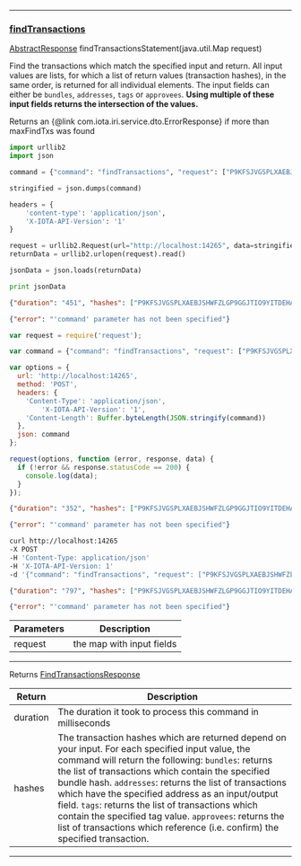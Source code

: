 
---
### [findTransactions](https://github.com/iotaledger/iri/blob/dev/src/main/java/com/iota/iri/service/API.java#L857)
 [AbstractResponse](https://github.com/iotaledger/iri/blob/dev/src/main/java/com/iota/iri/service/dto/AbstractResponse.java) findTransactionsStatement(java.util.Map request)

Find the transactions which match the specified input and return. 
 All input values are lists, for which a list of return values (transaction hashes), in the same order, is returned for all individual elements. 
 The input fields can either be `bundles`, `addresses`, `tags` or `approvees`. 
 **Using multiple of these input fields returns the intersection of the values.**
 
 Returns an {@link com.iota.iri.service.dto.ErrorResponse} if more than maxFindTxs was found

<Tabs> 

<Tab language="Python">

<Section type="request">

```Python
import urllib2
import json

command = {"command": "findTransactions", "request": ["P9KFSJVGSPLXAEBJSHWFZLGP9GGJTIO9YITDEHATDTGAFLPLBZ9FOFWWTKMAZXZHFGQHUOXLXUALY9999", "P9KFSJVGSPLXAEBJSHWFZLGP9GGJTIO9YITDEHATDTGAFLPLBZ9FOFWWTKMAZXZHFGQHUOXLXUALY9999"]}

stringified = json.dumps(command)

headers = {
    'content-type': 'application/json',
    'X-IOTA-API-Version': '1'
}

request = urllib2.Request(url="http://localhost:14265", data=stringified, headers=headers)
returnData = urllib2.urlopen(request).read()

jsonData = json.loads(returnData)

print jsonData
```
</Section>

<Section type="response">

```json
{"duration": "451", "hashes": ["P9KFSJVGSPLXAEBJSHWFZLGP9GGJTIO9YITDEHATDTGAFLPLBZ9FOFWWTKMAZXZHFGQHUOXLXUALY9999", "P9KFSJVGSPLXAEBJSHWFZLGP9GGJTIO9YITDEHATDTGAFLPLBZ9FOFWWTKMAZXZHFGQHUOXLXUALY9999"]}
```
</Section>

<Section type="error">

```json
{"error": "'command' parameter has not been specified"}
```
</Section>

<Tab language="NodeJS">

<Section type="request">

```javascript
var request = require('request');

var command = {"command": "findTransactions", "request": ["P9KFSJVGSPLXAEBJSHWFZLGP9GGJTIO9YITDEHATDTGAFLPLBZ9FOFWWTKMAZXZHFGQHUOXLXUALY9999", "P9KFSJVGSPLXAEBJSHWFZLGP9GGJTIO9YITDEHATDTGAFLPLBZ9FOFWWTKMAZXZHFGQHUOXLXUALY9999"]}

var options = {
  url: 'http://localhost:14265',
  method: 'POST',
  headers: {
    'Content-Type': 'application/json',
		'X-IOTA-API-Version': '1',
    'Content-Length': Buffer.byteLength(JSON.stringify(command))
  },
  json: command
};

request(options, function (error, response, data) {
  if (!error && response.statusCode == 200) {
    console.log(data);
  }
});
```
</Section>

<Section type="response">

```json
{"duration": "352", "hashes": ["P9KFSJVGSPLXAEBJSHWFZLGP9GGJTIO9YITDEHATDTGAFLPLBZ9FOFWWTKMAZXZHFGQHUOXLXUALY9999", "P9KFSJVGSPLXAEBJSHWFZLGP9GGJTIO9YITDEHATDTGAFLPLBZ9FOFWWTKMAZXZHFGQHUOXLXUALY9999"]}
```
</Section>

<Section type="error">

```json
{"error": "'command' parameter has not been specified"}
```
</Section>

<Tab language="cURL">

<Section type="request">

```bash
curl http://localhost:14265 
-X POST 
-H 'Content-Type: application/json' 
-H 'X-IOTA-API-Version: 1' 
-d '{"command": "findTransactions", "request": ["P9KFSJVGSPLXAEBJSHWFZLGP9GGJTIO9YITDEHATDTGAFLPLBZ9FOFWWTKMAZXZHFGQHUOXLXUALY9999", "P9KFSJVGSPLXAEBJSHWFZLGP9GGJTIO9YITDEHATDTGAFLPLBZ9FOFWWTKMAZXZHFGQHUOXLXUALY9999"]}'
```
</Section>

<Section type="response">

```json
{"duration": "797", "hashes": ["P9KFSJVGSPLXAEBJSHWFZLGP9GGJTIO9YITDEHATDTGAFLPLBZ9FOFWWTKMAZXZHFGQHUOXLXUALY9999", "P9KFSJVGSPLXAEBJSHWFZLGP9GGJTIO9YITDEHATDTGAFLPLBZ9FOFWWTKMAZXZHFGQHUOXLXUALY9999"]}
```
</Section>

<Section type="error">

```json
{"error": "'command' parameter has not been specified"}
```
</Section>
</Tabs<



***
	
|Parameters | Description |
|--|--|
| request | the map with input fields |

***

Returns [FindTransactionsResponse](https://github.com/iotaledger/iri/blob/dev/src/main/java/com/iota/iri/service/dto/FindTransactionsResponse.java)

|Return | Description |
|--|--|
| duration | The duration it took to process this command in milliseconds |
| hashes | The transaction hashes which are returned depend on your input. For each specified input value, the command will return the following: <code>bundles</code>: returns the list of transactions which contain the specified bundle hash. <code>addresses</code>: returns the list of transactions which have the specified address as an input/output field. <code>tags</code>: returns the list of transactions which contain the specified tag value. <code>approvees</code>: returns the list of transactions which reference (i.e. confirm) the specified transaction. |
***